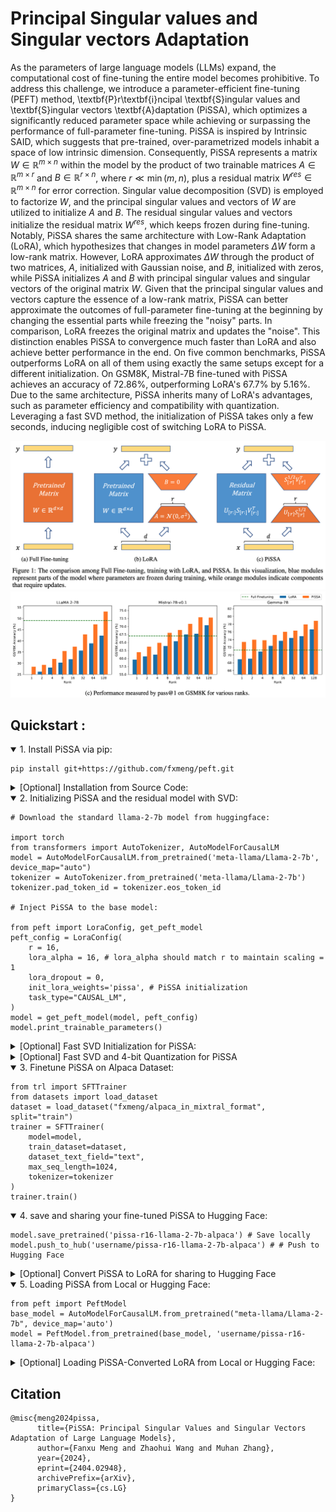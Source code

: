 # **P**r**i**ncipal **S**ingular values and **S**ingular vectors **A**daptation

As the parameters of large language models (LLMs) expand, the computational cost of fine-tuning the entire model becomes prohibitive. To address this challenge, we introduce a parameter-efficient fine-tuning (PEFT) method, \textbf{P}r\textbf{i}ncipal \textbf{S}ingular values and \textbf{S}ingular vectors \textbf{A}daptation (PiSSA), which optimizes a significantly reduced parameter space while achieving or surpassing the performance of full-parameter fine-tuning. PiSSA is inspired by Intrinsic SAID, which suggests that pre-trained, over-parametrized models inhabit a space of low intrinsic dimension. Consequently, PiSSA represents a matrix $W\in\mathbb{R}^{m\times n}$ within the model by the product of two trainable matrices $A \in \mathbb{R}^{m\times r}$ and $B \in \mathbb{R}^{r\times n}$, where $r \ll \min(m, n)$, plus a residual matrix $W^{res}\in\mathbb{R}^{m\times n}$ for error correction. Singular value decomposition (SVD) is employed to factorize $W$, and the principal singular values and vectors of $W$ are utilized to initialize $A$ and $B$. The residual singular values and vectors initialize the residual matrix $W^{res}$, which keeps frozen during fine-tuning. Notably, PiSSA shares the same architecture with Low-Rank Adaptation (LoRA), which hypothesizes that changes in model parameters $\Delta W$ form a low-rank matrix. However, LoRA approximates $\Delta W$ through the product of two matrices, $A$, initialized with Gaussian noise, and $B$, initialized with zeros, while PiSSA initializes $A$ and $B$ with principal singular values and singular vectors of the original matrix $W$. Given that the principal singular values and vectors capture the essence of a low-rank matrix, PiSSA can better approximate the outcomes of full-parameter fine-tuning at the beginning by changing the essential parts while freezing the "noisy" parts. In comparison, LoRA freezes the original matrix and updates the "noise". This distinction enables PiSSA to convergence much faster than LoRA and also achieve better performance in the end. On five common benchmarks, PiSSA outperforms LoRA on all of them using exactly the same setups except for a different initialization. On GSM8K, Mistral-7B fine-tuned with PiSSA achieves an accuracy of 72.86\%, outperforming LoRA's 67.7\% by 5.16\%.
Due to the same architecture, PiSSA inherits many of LoRA's advantages, such as parameter efficiency and compatibility with quantization. Leveraging a fast SVD method, the initialization of PiSSA takes only a few seconds, inducing negligible cost of switching LoRA to PiSSA.

![PiSSA](./assets/full-lora-pissa.png)
![GSM8K](./assets/gsm8k.png)


## Quickstart :

<details open>
<summary>1. Install PiSSA via pip:</summary>

    pip install git+https://github.com/fxmeng/peft.git
</details>


<details>
<summary>[Optional] Installation from Source Code:</summary>

    git clone https://github.com/fxmeng/peft.git
    cd peft

    # To modify the implementation, you can edit the file by:
    # vim src/peft/tuners/lora/layer.py # L154-L186
    # and adjust the pissa_init method as shown below:
    # def pissa_init(self, adapter_name):
    #     assert self.scaling[adapter_name] == 1
    #     U, S, Vh = torch.linalg.svd(self.base_layer.weight.data, full_matrices=False)
    #     Ur = U[:,:self.r[adapter_name]]
    #     Sr = S[:self.r[adapter_name]]
    #     Vhr = Vh[:self.r[adapter_name]]
    #     lora_A = torch.diag(torch.sqrt(Sr)) @ Vhr
    #     lora_B = Ur @ torch.diag(torch.sqrt(Sr))
    #     self.lora_A[adapter_name].weight.data = lora_A
    #     self.lora_B[adapter_name].weight.data = lora_B
    #     self.base_layer.weight.data = self.base_layer.weight.data - lora_B @ lora_A

    pip install -e .
</details>

<details open>
<summary>2. Initializing PiSSA and the residual model with SVD:</summary>

    # Download the standard llama-2-7b model from huggingface:

    import torch
    from transformers import AutoTokenizer, AutoModelForCausalLM
    model = AutoModelForCausalLM.from_pretrained('meta-llama/Llama-2-7b', device_map="auto")
    tokenizer = AutoTokenizer.from_pretrained('meta-llama/Llama-2-7b')
    tokenizer.pad_token_id = tokenizer.eos_token_id

    # Inject PiSSA to the base model:

    from peft import LoraConfig, get_peft_model
    peft_config = LoraConfig(
        r = 16,
        lora_alpha = 16, # lora_alpha should match r to maintain scaling = 1
        lora_dropout = 0,
        init_lora_weights='pissa', # PiSSA initialization
        task_type="CAUSAL_LM",
    )
    model = get_peft_model(model, peft_config)
    model.print_trainable_parameters()
</details>


<details>
<summary>[Optional] Fast SVD Initialization for PiSSA:</summary>

    # Download the llama-2-7b model from huggingface:

    import torch
    from transformers import AutoTokenizer, AutoModelForCausalLM
    model = AutoModelForCausalLM.from_pretrained('meta-llama/Llama-2-7b', device_map="auto")
    tokenizer = AutoTokenizer.from_pretrained('meta-llama/Llama-2-7b')
    tokenizer.pad_token_id = tokenizer.eos_token_id

    # Configure PiSSA with Fast SVD:

    from peft import LoraConfig, get_peft_model
    peft_config = LoraConfig(
        r = 16,
        lora_alpha = 16,
        lora_dropout = 0,
        init_lora_weights='pissa_niter_4', # Fast initialization with "_niter_xx"
        task_type="CAUSAL_LM",
    )
    model = get_peft_model(model, peft_config)
    model.print_trainable_parameters()
</details>



<details>
<summary>[Optional] Fast SVD and 4-bit Quantization for PiSSA</summary>

    # Download and load the llama-2-7b model in 4-bit format:

    import torch
    from transformers import AutoTokenizer, AutoModelForCausalLM, BitsAndBytesConfig
    from peft import prepare_model_for_kbit_training
    config = BitsAndBytesConfig(
        load_in_4bit=True,
        bnb_4bit_quant_type="nf4",
        bnb_4bit_use_double_quant=True,
        bnb_4bit_compute_dtype=torch.bfloat16,
    )
    model = AutoModelForCausalLM.from_pretrained('meta-llama/Llama-2-7b', quantization_config=config)
    tokenizer = AutoTokenizer.from_pretrained('meta-llama/Llama-2-7b')
    tokenizer.pad_token_id = tokenizer.eos_token_id

    # wrapping the model with PiSSA:

    from peft import LoraConfig, get_peft_model
    peft_config = LoraConfig(
        r = 16,
        lora_alpha = 16,
        lora_dropout = 0,
        init_lora_weights='pissa_niter_4', # Accelerated initialization with "_niter_xx"
        task_type="CAUSAL_LM",
    )
    model = get_peft_model(model, peft_config)
    model = prepare_model_for_kbit_training(model)
    model.print_trainable_parameters()
</details>


<details open>
<summary>3. Finetune PiSSA on Alpaca Dataset:</summary>

    from trl import SFTTrainer
    from datasets import load_dataset
    dataset = load_dataset("fxmeng/alpaca_in_mixtral_format", split="train")
    trainer = SFTTrainer(
        model=model,
        train_dataset=dataset,
        dataset_text_field="text",
        max_seq_length=1024,
        tokenizer=tokenizer
    )
    trainer.train()
</details>


<details open>
<summary>4. save and sharing your fine-tuned PiSSA to Hugging Face:</summary>

    model.save_pretrained('pissa-r16-llama-2-7b-alpaca') # Save locally
    model.push_to_hub('username/pissa-r16-llama-2-7b-alpaca') # # Push to Hugging Face
</details>

<details>
<summary>[Optional] Convert PiSSA to LoRA for sharing to Hugging Face</summary>

    ### It's essential to save initial PiSSA parameters for conversion to LoRA. ###

    model.save_pretrained('pissa-r16-llama-2-7b-alpaca-init')

    ### trainer.train()... ###

    ### Upon completion, save final PiSSA parameters ###
    model.save_pretrained('pissa-r16-llama-2-7b-alpaca-finetuned')

    import os
    import torch
    from safetensors import safe_open
    from safetensors.torch import save_file
    import json

    def pissa_to_lora(init_path, finetuned_path, output_path, device='cpu', tensors_name="adapter_model.safetensors", config_name="adapter_config.json"):
        tensors_init = {}
        with safe_open(os.path.join(init_path, tensors_name), framework="pt", device=device) as f:
            for k in f.keys():
                tensors_init[k] = f.get_tensor(k)
                
        tensors_finetune = {}
        with safe_open(os.path.join(finetuned_path, tensors_name), framework="pt", device=device) as f:
            for k in f.keys():
                tensors_finetune[k] = f.get_tensor(k)
                
        tensors_delta_w = {}
        for name in tensors_init.keys():
            tensors_delta_w[name] = torch.cat([tensors_finetune[name], -tensors_init[name]], dim=0 if 'lora_A' in name else 1)

        if not os.path.exists(output_path):
            os.mkdir(output_path)
        save_file(tensors_delta_w, os.path.join(output_path, tensors_name))
        
        with open(os.path.join(init_path, config_name))as f:
            adapter_config = json.load(f)
        adapter_config['init_lora_weights']=True
        adapter_config['r']*=2
        adapter_config['lora_alpha']*=2
        with open(os.path.join(output_path, config_name),'w')as f:
            json.dump(adapter_config, f)
    
    ### The different of the PiSSA parameters before and after the training corresponding to delta W in LoRA. ###
    pissa_to_lora('pissa-r16-llama-2-7b-alpaca-init', 'pissa-r16-llama-2-7b-alpaca-finetuned', "pissa-r16-llama-2-7b-alpaca-delta_w", device='cpu')

    ### Finally, create a new Hugging Face repository and upload the converted files... ###
</details>


<details open>
<summary>5. Loading PiSSA from Local or Hugging Face:</summary>

    from peft import PeftModel
    base_model = AutoModelForCausalLM.from_pretrained("meta-llama/Llama-2-7b", device_map='auto')
    model = PeftModel.from_pretrained(base_model, 'username/pissa-r16-llama-2-7b-alpaca')
</details>


<details>
<summary>[Optional] Loading PiSSA-Converted LoRA from Local or Hugging Face:</summary>

    from peft import PeftModel
    base_model = AutoModelForCausalLM.from_pretrained("meta-llama/Llama-2-7b", device_map='auto')
    model = PeftModel.from_pretrained(base_model, 'username/pissa-r16-llama-2-7b-alpaca-delta_w')
</details>


## Citation
```
@misc{meng2024pissa,
      title={PiSSA: Principal Singular Values and Singular Vectors Adaptation of Large Language Models}, 
      author={Fanxu Meng and Zhaohui Wang and Muhan Zhang},
      year={2024},
      eprint={2404.02948},
      archivePrefix={arXiv},
      primaryClass={cs.LG}
}
```